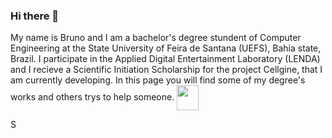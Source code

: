 ### Hi there 👋

<p> My name is Bruno and I am a bachelor's degree stundent of Computer Engineering at the State University of Feira de Santana (UEFS), Bahia state, Brazil.
I participate in the Applied Digital Entertainment Laboratory (LENDA) and I recieve a Scientific Initiation Scholarship for the project Cellgine, that I am currently developing.
In this page you will find some of my degree's works and others trys to help someone. <img align="center" height="40" width="35" src="https://tenor.com/bec8f.gif"></p>

<!--
**brunoclaudino/brunoclaudino** is a ✨ _special_ ✨ repository because its `README.md` (this file) appears on your GitHub profile.

Here are some ideas to get you started:

- 🔭 I’m currently working on ...
- 🌱 I’m currently learning ...
- 👯 I’m looking to collaborate on ...
- 🤔 I’m looking for help with ...
- 💬 Ask me about ...
- 📫 How to reach me: ...
- 😄 Pronouns: ...
- ⚡ Fun fact: ...
-->
S
